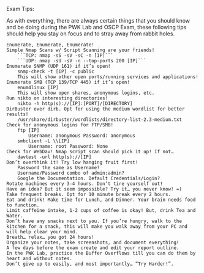 Exam Tips:

As with everything, there are always certain things that you should know and be doing during the PWK Lab and OSCP Exam, these following tips should help you stay on focus and to stray away from rabbit holes.

    Enumerate, Enumerate, Enumerate!
    Simple Nmap Scans w/ Script Scanning are your friends!
        ```TCP: nmap -sS -sV -sC -n [IP]```
        ```UDP: nmap -sU -sV -n --top-ports 200 [IP]```
    Enumerate SNMP (UDP 161) if it’s open!
        snmp-check -t [IP] -c public
        This will show other open ports/running services and applications!
    Enumerate SMB (TCP 139/TCP 445) if it’s open!
        enum4linux [IP]
        This will show open shares, anonymous logins, etc.
    Run nikto on interesting directories!
        nikto -h http(s)://[IP]:[PORT]/[DIRECTORY]
    DirBuster over dirb. Opt for using the medium wordlist for better results!
        /usr/share/dirbuster/wordlists/directory-list-2.3-medium.txt
    Check for anonymous logins for FTP/SMB!
        ftp [IP]
            Username: anonymous Password: anonymous
        smbclient -L \\[IP]
            Username: root Password: None
    Check for WebDav! Nmap script scan should pick it up! If not…
        davtest -url http(s)://[IP]
    Don’t overthink it! Try low hanging fruit first!
        Password the same as Username?
        Username/Password combo of admin:admin?
        Google the Documentation. Default Credentials/Login?
    Rotate machines every 3-4 hours. Don’t tire yourself out!
    Have an idea? But it seem impossible? Try it… you never know! =)
    Take frequent breaks. Opt for 10 minute break every 2 hours.
    Eat and drink! Make time for Lunch, and Dinner. Your brain needs food to function.
    Limit caffeine intake, 1-2 cups of coffee is okay! But, drink Tea and Water.
    Don’t have any snacks next to you. If you’re hungry, walk to the kitchen for a snack, this will make you walk away from your PC and will help clear your mind.
    Breath… relax… you got 24 hours!
    Organize your notes, take screenshots, and document everything!
    A few days before the exam create and edit your report outline.
    In the PWK Lab, practice the Buffer Overflows till you can do them by heart and without notes.
    Don’t give up to easily, and most importantly… “Try Harder!”.
